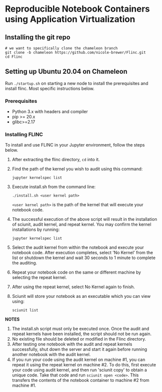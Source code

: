 # Reproducible Notebook Containers using Application Virtualization

## Installing the git repo
```
# we want to specifically clone the chameleon branch 
git clone -b chameleon https://github.com/nicole-brewer/Flinc.git
cd Flinc
```

## Setting up Ubuntu 20.04 on Chameleon 
Run `./startup.sh` on starting a new node to install the prerequisites and install flinc. Most specific instructions below.

### Prerequisites
* Python 3.x with headers and compiler
* pip >= 20.x
* glibc>=2.17

### Installing FLINC

To install and use FLINC in your Jupyter environment, follow the steps 
below.

1. After extracting the flinc directory, `cd` into it.
2. Find the path of the kernel you wish to audit using this command:

   `jupyter kernelspec list`
   
3. Execute install.sh from the command line:
   
   `./install.sh <user kernel path>`
   
   `<user kernel path>` is the path of the kernel that will execute your notebook code.

4. The successful execution of the above script will result in the 
installation of sciunit, audit kernel, and repeat kernel.
   You may confirm the kernel installations by running:
   
   `jupyter kernelspec list`

   
6. Select the audit kernel from within the notebook and execute your notebook 
code. After execution completes, select 'No Kernel' from the list or shutdown the kernel and wait 30 seconds to 1 minute to complete the auditing.
7. Repeat your notebook code on the same or different machine by selecting 
the repeat kernel.
8. After using the repeat kernel, select No Kernel again to finish.
9. Sciunit will store your notebook as an executable which you can 
view using:

   `sciunit list`

**NOTES**
1. The install.sh script must only be executed once.
   Once the audit and repeat kernels have been installed, the script 
should not be run again.
2. No existing file should be deleted or modified in the Flinc directory.
3. After testing one notebook with the audit and repeat kernels successfully, 
   shut down the server and start it again before running another notebook with the audit kernel.
4. If you run your code using the audit kernel on machine #1, you can repeat it using the repeat kernel on machine #2. To do this, first execute your code using audit kernel, and then run 'sciunit copy' to obtain a unique code. Take that code and run `sciunit open <code>`. This transfers the contents of the notebook container to machine #2 from machine #1.
